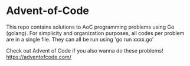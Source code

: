 # Advent-of-Code
This repo contains solutions to AoC programming problems using Go (golang).
For simplicity and organization purposes, all codes per problem are in a single file.
They can all be run using 'go run xxxx.go'

Check out Advent of Code if you also wanna do these problems!
https://adventofcode.com/

